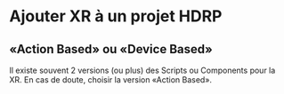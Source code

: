 # Ajouter XR à un projet HDRP

## «Action Based» ou «Device Based»

Il existe souvent 2 versions (ou plus) des Scripts ou Components pour la XR. En cas de doute, choisir la version «Action Based».